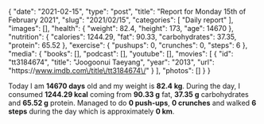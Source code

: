 {
    "date": "2021-02-15",
    "type": "post",
    "title": "Report for Monday 15th of February 2021",
    "slug": "2021\/02\/15",
    "categories": [
        "Daily report"
    ],
    "images": [],
    "health": {
        "weight": 82.4,
        "height": 173,
        "age": 14670
    },
    "nutrition": {
        "calories": 1244.29,
        "fat": 90.33,
        "carbohydrates": 37.35,
        "protein": 65.52
    },
    "exercise": {
        "pushups": 0,
        "crunches": 0,
        "steps": 6
    },
    "media": {
        "books": [],
        "podcast": [],
        "youtube": [],
        "movies": [
            {
                "id": "tt3184674",
                "title": "Joogoonui Taeyang",
                "year": "2013",
                "url": "https:\/\/www.imdb.com\/title\/tt3184674\/"
            }
        ],
        "photos": []
    }
}

Today I am <strong>14670 days</strong> old and my weight is <strong>82.4 kg</strong>. During the day, I consumed <strong>1244.29 kcal</strong> coming from <strong>90.33 g</strong> fat, <strong>37.35 g</strong> carbohydrates and <strong>65.52 g</strong> protein. Managed to do <strong>0 push-ups</strong>, <strong>0 crunches</strong> and walked <strong>6 steps</strong> during the day which is approximately <strong>0 km</strong>.
